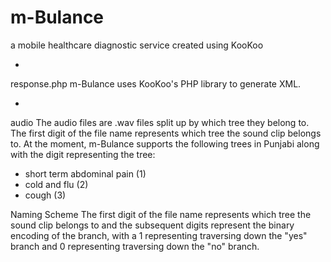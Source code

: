 m-Bulance
========

a mobile healthcare diagnostic service created using KooKoo

-

response.php
m-Bulance uses KooKoo's PHP library to generate XML. 

-

audio
The audio files are .wav files split up by which tree they belong to. The first digit of the file name represents which tree the sound clip belongs to.
At the moment, m-Bulance supports the following trees in Punjabi along with the digit representing the tree:
  - short term abdominal pain (1)
  - cold and flu (2)
  - cough (3)

Naming Scheme
The first digit of the file name represents which tree the sound clip belongs to and the subsequent digits represent the binary encoding of the branch, with a 1 representing traversing down the "yes" branch and 0 representing traversing down the "no" branch.
